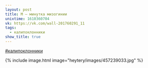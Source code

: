 ```yaml
---
layout: post
title: М — минутка мизогинии
unixtime: 1610360704
vk: https://vk.com/wall-201760291_11
tags:
  - калипоклонники
show_title: true
---
```

[#калипоклонники](poisk.html#калипоклонники)

{% include image.html image="heytery/images/457239033.jpg" %}